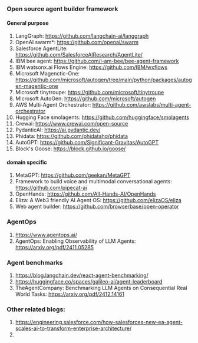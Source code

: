 ### Open source agent builder framework
#### General purpose
1. LangGraph: https://github.com/langchain-ai/langgraph 
2. OpenAI swarm*: https://github.com/openai/swarm 
3. Salesforce AgentLite: https://github.com/SalesforceAIResearch/AgentLite/ 
4. IBM bee agent: https://github.com/i-am-bee/bee-agent-framework 
5. IBM watsonx.ai Flows Engine: https://github.com/IBM/wxflows 
6. Microsoft Magenctic-One: https://github.com/microsoft/autogen/tree/main/python/packages/autogen-magentic-one 
7. Microsoft tinytroupe: https://github.com/microsoft/tinytroupe 
8. MIcrosoft AutoGen: https://github.com/microsoft/autogen 
9. AWS Multi-Agent Orchestrator: https://github.com/awslabs/multi-agent-orchestrator 
10. Hugging Face smolagents: https://github.com/huggingface/smolagents 
11. Crewai: https://www.crewai.com/open-source 
12. PydanticAI: https://ai.pydantic.dev/ 
13. Phidata: https://github.com/phidatahq/phidata 
16. AutoGPT: https://github.com/Significant-Gravitas/AutoGPT
17. Block's Goose: https://block.github.io/goose/
#### domain specific
1. MetaGPT: https://github.com/geekan/MetaGPT
2. Framework to build voice and multimodal conversational agents: https://github.com/pipecat-ai
3. OpenHands: https://github.com/All-Hands-AI/OpenHands
4. Eliza: A Web3 friendly AI Agent OS: https://github.com/elizaOS/eliza
5. Web agent builder: https://github.com/browserbase/open-operator

### AgentOps
1. https://www.agentops.ai/
2. AgentOps: Enabling Observability of LLM Agents: https://arxiv.org/pdf/2411.05285

### Agent benchmarks
1. https://blog.langchain.dev/react-agent-benchmarking/
2. https://huggingface.co/spaces/galileo-ai/agent-leaderboard
3. TheAgentCompany: Benchmarking LLM Agents on Consequential Real World Tasks: https://arxiv.org/pdf/2412.14161

### Other related blogs:
1. https://engineering.salesforce.com/how-salesforces-new-ea-agent-scales-ai-to-transform-enterprise-architecture/
2. 
